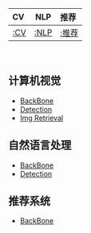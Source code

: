 |CV&nbsp;|NLP|推荐&nbsp;|
| :---: | :----: | :---: | 
| [:CV](#计算机视觉) | [:NLP](#自然语言处理) | [:推荐](#推荐系统) |

<br>

## 计算机视觉

- [BackBone](https://github.com/HEHEOMG/AI-Notes/tree/master/CV/01_Backbone/README.md)
- [Detection](https://github.com/HEHEOMG/AI-Notes/blob/master/CV/02_Detection/README.md)
- [Img Retrieval](https://github.com/HEHEOMG/AI-Notes/blob/master/CV/03_img_retrieval/README.md)


## 自然语言处理

- [BackBone]()
- [ Detection]()

## 推荐系统

- [BackBone]()
  
